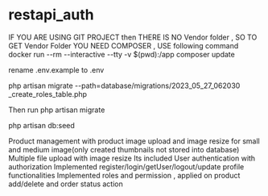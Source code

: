 # restapi_auth

IF YOU ARE USING GIT PROJECT then THERE IS NO Vendor folder , SO TO GET Vendor Folder YOU NEED COMPOSER , USE following command
docker run --rm --interactive --tty -v $(pwd):/app composer update


rename .env.example to .env

php artisan migrate --path=database/migrations/2023_05_27_062030
_create_roles_table.php 

Then run php artisan migrate

php artisan db:seed

Product management with product image upload and image resize for small and medium image(only created thumbnails not stored into database)
Multiple file upload with image resize
Its included User authentication with authorization
Implemented register/login/getUser/logout/update profile functionalities
Implemented roles and permission , applied on product add/delete and order status action
